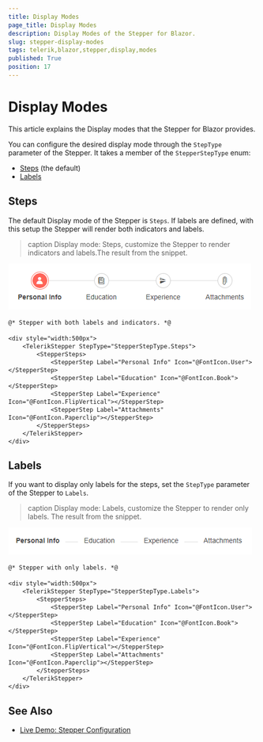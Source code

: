 ```yaml
---
title: Display Modes
page_title: Display Modes
description: Display Modes of the Stepper for Blazor.
slug: stepper-display-modes
tags: telerik,blazor,stepper,display,modes
published: True
position: 17
---
```


# Display Modes

This article explains the Display modes that the Stepper for Blazor provides.

You can configure the desired display mode through the `StepType` parameter of the Stepper. It takes a member of the `StepperStepType` enum:

* [Steps](#steps) (the default)
* [Labels](#labels)


## Steps

The default Display mode of the Stepper is `Steps`. If labels are defined, with this setup the Stepper will render both indicators and labels.

>caption Display mode: Steps, customize the Stepper to render indicators and labels.The result from the snippet.

![Indicators and labels](images/labels-and-indicators-example.png)

````CSHTML
@* Stepper with both labels and indicators. *@

<div style="width:500px">
    <TelerikStepper StepType="StepperStepType.Steps">
        <StepperSteps>
            <StepperStep Label="Personal Info" Icon="@FontIcon.User"></StepperStep>
            <StepperStep Label="Education" Icon="@FontIcon.Book"></StepperStep>
            <StepperStep Label="Experience" Icon="@FontIcon.FlipVertical"></StepperStep>
            <StepperStep Label="Attachments" Icon="@FontIcon.Paperclip"></StepperStep>
        </StepperSteps>
    </TelerikStepper>
</div>
````

## Labels

If you want to display only labels for the steps, set the `StepType` parameter of the Stepper to `Labels`.

>caption Display mode: Labels, customize the Stepper to render only labels. The result from the snippet.

![Labels only](images/labels-only-example.png)

````CSHTML
@* Stepper with only labels. *@

<div style="width:500px">
    <TelerikStepper StepType="StepperStepType.Labels">
        <StepperSteps>
            <StepperStep Label="Personal Info" Icon="@FontIcon.User"></StepperStep>
            <StepperStep Label="Education" Icon="@FontIcon.Book"></StepperStep>
            <StepperStep Label="Experience" Icon="@FontIcon.FlipVertical"></StepperStep>
            <StepperStep Label="Attachments" Icon="@FontIcon.Paperclip"></StepperStep>
        </StepperSteps>
    </TelerikStepper>
</div>
````

## See Also

  * [Live Demo: Stepper Configuration](https://demos.telerik.com/blazor-ui/stepper/configuration)